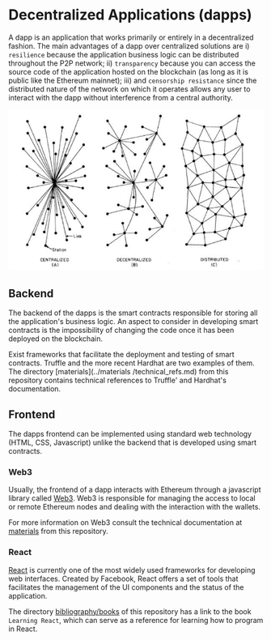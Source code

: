 # Decentralized Applications (dapps)

A dapp is an application that works primarily or entirely in a decentralized 
fashion. The main advantages of a dapp over centralized solutions are i) 
`resilience` because the application business logic can be distributed throughout 
the P2P network; ii) `transparency` because you can access the source code of the 
application hosted on the blockchain (as long as it is public like the Ethereum 
mainnet); iii) and `censorship resistance` since the distributed nature of the 
network on which it operates allows any user to interact with the dapp without 
interference from a central authority.

![Decentralized Pic](../figures/dcap_0101.png)

## Backend

The backend of the dapps is the smart contracts responsible for storing all the 
application's business logic. An aspect to consider in developing smart contracts 
is the impossibility of changing the code once it has been deployed on the blockchain.

Exist frameworks that facilitate the deployment and testing of smart contracts. 
Truffle and the more recent Hardhat are two examples of them. The directory [materials](../materials /technical_refs.md) 
from this repository contains technical references to Truffle' and Hardhat's documentation.

## Frontend

The dapps frontend can be implemented using standard web technology
(HTML, CSS, Javascript) unlike the backend that is developed using smart contracts.

### Web3

Usually, the frontend of a dapp interacts with Ethereum through a javascript 
library called [Web3](https://web3js.readthedocs.io/en/v1.5.2/). Web3 is responsible 
for managing the access to local or remote Ethereum nodes and dealing with the 
interaction with the wallets.

For more information on Web3 consult the technical documentation at [materials](../materials/technical_refs.md) 
from this repository.

### React

[React](https://reactjs.org) is currently one of the most widely used frameworks 
for developing web interfaces. Created by Facebook, React offers a set of tools 
that facilitates the management of the UI components and the status of the application.

The directory [bibliography/books](../bibliography/books/README.md) of 
this repository has a link to the book `Learning React`, which can serve as a 
reference for learning how to program in React.
